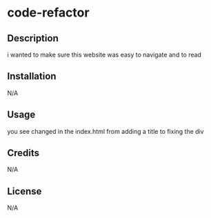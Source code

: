 # code-refactor

## Description
i wanted to make sure this website was easy to navigate and to read 

## Installation
N/A

## Usage
you see changed in the index.html from adding a title to fixing the div

## Credits
 N/A

## License
N/A
